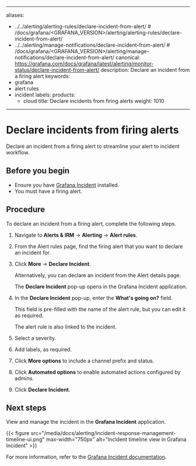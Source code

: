 -----

aliases:

- ../../alerting/alerting-rules/declare-incident-from-alert/ \# /docs/grafana/\<GRAFANA\_VERSION\>/alerting/alerting-rules/declare-incident-from-alert/
- ../../alerting/manage-notifications/declare-incident-from-alert/ \# /docs/grafana/\<GRAFANA\_VERSION\>/alerting/manage-notifications/declare-incident-from-alert/
  canonical: https://grafana.com/docs/grafana/latest/alerting/monitor-status/declare-incident-from-alert/
  description: Declare an incident from a firing alert
  keywords:
- grafana
- alert rules
- incident
  labels:
  products:
  - cloud
    title: Declare incidents from firing alerts
    weight: 1010

-----

# Declare incidents from firing alerts

Declare an incident from a firing alert to streamline your alert to incident workflow.

## Before you begin

- Ensure you have [Grafana Incident](/docs/grafana-cloud/incident/) installed.
- You must have a firing alert.

## Procedure

To declare an incident from a firing alert, complete the following steps.

1. Navigate to **Alerts & IRM** -\> **Alerting** -\> **Alert rules**.

2. From the Alert rules page, find the firing alert that you want to declare an incident for.

3. Click **More** -\> **Declare Incident**.
   
   Alternatively, you can declare an incident from the Alert details page.
   
   The **Declare Incident** pop-up opens in the Grafana Incident application.

4. In the **Declare Incident** pop-up, enter the **What's going on?** field.
   
   This field is pre-filled with the name of the alert rule, but you can edit it as required.
   
   The alert rule is also linked to the incident.

5. Select a severity.

6. Add labels, as required.

7. Click **More options** to include a channel prefix and status.

8. Click **Automated options** to enable automated actions configured by admins.

9. Click **Declare Incident**.

## Next steps

View and manage the incident in the **Grafana Incident** application.

{{\< figure src="/media/docs/alerting/incident-response-management-timeline-ui.png" max-width="750px" alt="Incident timeline view in Grafana Incident" \>}}

For more information, refer to the [Grafana Incident documentation](/docs/grafana-cloud/incident/configure-settings/).
